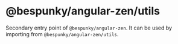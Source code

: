 # @bespunky/angular-zen/utils

Secondary entry point of `@bespunky/angular-zen`. It can be used by importing from `@bespunky/angular-zen/utils`.
